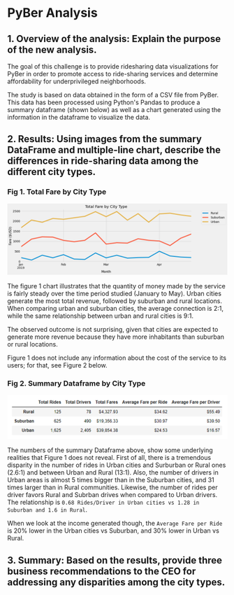 # PyBer Analysis

## 1. Overview of the analysis: Explain the purpose of the new analysis.

The goal of this challenge is to provide ridesharing data visualizations for PyBer in order to promote access to ride-sharing services and determine affordability for underprivileged neighborhoods.

The study is based on data obtained in the form of a CSV file from PyBer. This data has been processed using Python's Pandas to produce a summary dataframe (shown below) as well as a chart generated using the information in the dataframe to visualize the data.


## 2. Results: Using images from the summary DataFrame and multiple-line chart, describe the differences in ride-sharing data among the different city types.

### Fig 1. Total Fare by City Type
![PyBer_fare_summary](https://github.com/Peteresis/PyBer_Analysis/blob/8a009cfc96a152c416d4bca385b9d78df2c3fcb9/analysis/PyBer_fare_summary.png)

The figure 1 chart illustrates that the quantity of money made by the service is fairly steady over the time period studied (January to May). Urban cities generate the most total revenue, followed by suburban and rural locations. When comparing urban and suburban cities, the average connection is 2:1, while the same relationship between urban and rural cities is 9:1.

The observed outcome is not surprising, given that cities are expected to generate more revenue because they have more inhabitants than suburban or rural locations.

Figure 1 does not include any information about the cost of the service to its users; for that, see Figure 2 below.

### Fig 2. Summary Dataframe by City Type
![PyBer Summary Dataframe](https://github.com/Peteresis/PyBer_Analysis/blob/407d939297c5f070d6815984562729dd029bd756/analysis/PyBer%20Summary%20Dataframe.png)

The numbers of the summary Dataframe above, show some underlying realities that Figure 1 does not reveal. First of all, there is a tremendous disparity in the number of rides in Urban cities and Surburban or Rural ones (2.6:1) and between Urban and Rural (13:1).  Also, the number of drivers in Urban areas is almost 5 times bigger than in the Suburban cities, and 31 times larger than in Rural communities.  Likewise, the number of rides per driver favors Rural and Subrban drives when compared to Urban drivers.  The relationship is `0.68 Rides/Driver in Urban cities vs 1.28 in Suburban and 1.6 in Rural`. 

When we look at the income generated though, the `Average Fare per Ride` is 20% lower in the Urban cities vs Suburban, and 30% lower in Urban vs Rural. 




## 3. Summary: Based on the results, provide three business recommendations to the CEO for addressing any disparities among the city types.







